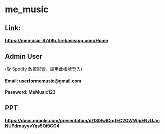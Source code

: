 # me_music

## Link: 
#### https://memusic-97d9b.firebaseapp.com/Home


## Admin User
(受 Spotify 政策影響，請用此帳號登入)
#### Email: userformemusic@gmail.com
#### Password: MeMusic123

## PPT
#### https://docs.google.com/presentation/d/13I9wlCrqfEC2OWWlpENzUJmNUPdrouyyvYqs5Oi9CG4